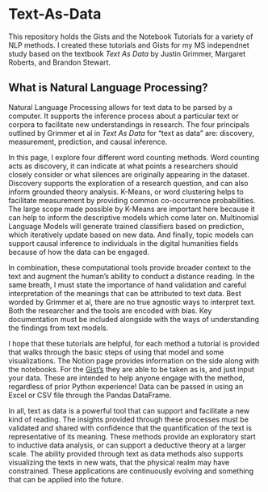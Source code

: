 # Text-As-Data
This repository holds the Gists and the Notebook Tutorials for a variety of NLP methods. I created these tutorials and Gists for my MS independnet study based on the textbook *Text As Data* by Justin Grimmer, Margaret Roberts, and Brandon Stewart. 

## What is Natural Language Processing?

Natural Language Processing allows for text data to be parsed by a computer. It supports the inference process about a particular text or corpora to facilitate new understandings in research. The four principals outlined by Grimmer et al in *Text As Data* for “text as data” are: discovery, measurement, prediction, and causal inference. 

In this page, I explore four different word counting methods. Word counting acts as  discovery, it can indicate at what points a researchers should closely consider or what silences are originally appearing in the dataset.  Discovery supports the exploration of a research question, and can also inform grounded theory analysis. K-Means, or word clustering helps to facilitate measurement by providing common co-occurrence probabilities. The large scope made possible by K-Means are important here because it can help to inform the descriptive models which come later on.  Multinomial Language Models will generate trained classifiers based on prediction, which iteratively update based on new data. And finally, topic models can support causal inference to individuals in the digital humanities fields because of how the data can be engaged. 

In combination, these computational tools provide broader context to the text and augment the human’s ability to conduct a distance reading. In the same breath, I must state the importance of hand validation and careful interpretation of the meanings that can be attributed to text data. Best worded by Grimmer et al, there are no true agnostic ways to interpret text. Both the researcher and the tools are encoded with bias. Key documentation must be included alongside with the ways of understanding the findings from text models. 

I hope that these tutorials are helpful, for each method a tutorial is provided that walks through the basic steps of using that model and some visualizations. The Notion page provides information on the side along with the notebooks. For the [Gist’s](https://en.wikipedia.org/wiki/GitHub) they are able to be taken as is, and just input your data. These are intended to help anyone engage with the method, regardless of prior Python experience! Data can be passed in using an Excel or CSV file through the Pandas DataFrame.

In all, text as data is a powerful tool that can support and facilitate a new kind of reading.  The insights provided through these processes must be validated and shared with confidence that the quantification of the text is representative of its meaning. These methods  provide an exploratory start to inductive data analysis, or can support a deductive theory at a larger scale. The ability provided through text as data methods also supports visualizing the texts in new wats, that the physical realm may have constrained. These applications are continuously evolving and something that can be applied into the future. 

